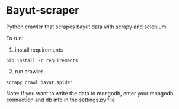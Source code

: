 # Bayut-scraper
Python crawler that scrapes bayut data with scrapy and selenium

To run:
1) install requirements
```
pip install -r requirements
```
2) run crawler
```
scrapy crawl bayut_spider
```
Note: 
If you want to write the data to mongodb, enter your mongodb connection and db info in the settings.py file
